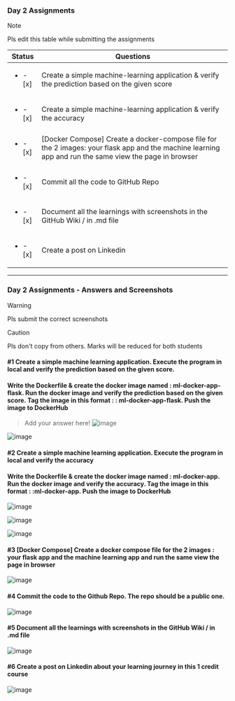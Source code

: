 ### Day 2 Assignments

> [!NOTE]
> Pls edit this table while submitting the assignments

| Status         | Questions     | 
|----------------|---------------|
| <ul><li>- [x] </li></ul> | Create a simple machine-learning application & verify the prediction based on the given score |
| <ul><li>- [x] </li></ul> | Create a simple machine-learning application & verify the accuracy |
| <ul><li>- [x] </li></ul> | [Docker Compose] Create a docker-compose file for the 2 images: your flask app and the machine learning app and run the same view the page in browser |
| <ul><li>- [x] </li></ul> | Commit all the code to GitHub Repo |
| <ul><li>- [x] </li></ul> | Document all the learnings with screenshots in the GitHub Wiki / in .md file |
| <ul><li>- [x] </li></ul> | Create a post on Linkedin  |

***

### Day 2 Assignments - Answers and Screenshots

> [!WARNING]
> Pls submit the correct screenshots

> [!CAUTION]
> Pls don't copy from others. Marks will be reduced for both students

#### #1 Create a simple machine learning application. Execute the program in local and verify the prediction based on the given score. 
#### Write the Dockerfile & create the docker image named : ml-docker-app-flask. Run the docker image and verify the prediction based on the given score. Tag the image in this format : <dockerhub-username>: ml-docker-app-flask. Push the image to DockerHub	
> Add your answer here!
![image](https://github.com/user-attachments/assets/0c9700ba-7633-4b50-b35c-51042a21abd2)

![image](https://github.com/user-attachments/assets/d1679d04-d539-497a-9ddb-e69ab205f725)

#### #2 Create a simple machine learning application. Execute the program in local and verify the accuracy
#### Write the Dockerfile & create the docker image named : ml-docker-app. Run the docker image and verify the accuracy. Tag the image in this format : <dockerhub-username>:ml-docker-app. Push the image to DockerHub
![image](https://github.com/user-attachments/assets/e5dfa748-af80-4f65-95c1-fd26f96a467a)

![image](https://github.com/user-attachments/assets/281d33f0-5393-44a3-b7a7-f2934dc61e9d)

![image](https://github.com/user-attachments/assets/4c50cec1-d280-4f01-8989-a24a4a9daeea)

#### #3 [Docker Compose] Create a docker compose file for the 2 images : your flask app and the machine learning app and run the same view the page in browser

![image](https://github.com/user-attachments/assets/7a63dd7c-e8f9-4ad3-b88d-5b0f222afef9)

#### #4 Commit the code to the Github Repo. The repo should be a public one. 

![image](https://github.com/user-attachments/assets/3915f1fc-3e7e-4ef1-9997-2e859fee16d9)

#### #5 Document all the learnings with screenshots in the GitHub Wiki / in .md file

![image](https://github.com/user-attachments/assets/d58d1707-39ac-4894-b8f0-a2dae347800f)

#### #6 Create a post on Linkedin about your learning journey in this 1 credit course

![image](https://github.com/user-attachments/assets/90d17651-fa17-4f1b-9e2a-996a4f945bfa)


